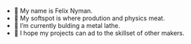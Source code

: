 - 👋 My name is Felix Nyman.
- 👀 My softspot is where prodution and physics meat.
- 🌱 I’m currently bulding a metal lathe. 
- 💞️ I hope my projects can ad to the skillset of other makers.

<!---
FelixNyman/FelixNyman is a ✨ special ✨ repository because its `README.md` (this file) appears on your GitHub profile.
You can click the Preview link to take a look at your changes.
--->
